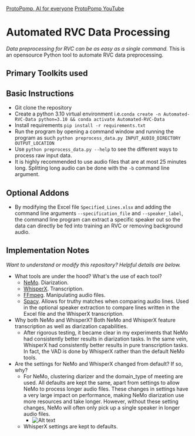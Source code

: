 [ProtoPomp, AI for everyone](protopomp.com)
[ProtoPomp YouTube](youtube.com/@protopomp)

# Automated RVC Data Processing
*Data preprocessing for RVC can be as easy as a single command.*
This is an opensource Python tool to automate RVC data preprocessing.

## Primary Toolkits used

## Basic Instructions
* Git clone the repository
* Create a python 3.10 virtual environment i.e.`conda create -n Automated-RVC-Data python=3.10 && conda activate Automated-RVC-Data`
* Install requirements `pip install -r requirements.txt`
* Run the program by opening a command window and running the program as such `python preprocess_data.py INPUT_AUDIO_DIRECTORY OUTPUT_LOCATION`
* Use `python preprocess_data.py --help` to see the different ways to process raw input data.
* It is highly recommended to use audio files that are at most 25 minutes long. Splitting long audio can be done with the `-b` command line argument.

## Optional Addons
* By modifying the Excel file `Specified_Lines.xlsx` and adding the command line arguments `--specification_file` and `--speaker_label`, the command line program can extract a specific speaker out so the data can directly be fed into training an RVC or removing background audio.

## Implementation Notes
*Want to understand or modify this repository? Helpful details are below.*
* What tools are under the hood? What's the use of each tool?
  * [NeMo](https://github.com/NVIDIA/NeMo). Diarization.
  * [WhisperX](https://github.com/m-bain/whisperX). Transcription.
  * [FFmpeg](https://github.com/FFmpeg/FFmpeg). Manipulating audio files.
  * [Spacy](https://github.com/explosion/spaCy). Allows for truthy matches when comparing audio lines. Used in the optional speaker extraction to compare lines written in the Excel file and the WhisperX transcription.
* Why both NeMo and WhisperX? Both NeMo and WhisperX feature transcription as well as diarization capabilities.
  * After rigorous testing, it became clear in my experiments that NeMo had consistently better results in diarization tasks. In the same vein, WhisperX had consistently better results in pure transcription tasks. In fact, the VAD is done by WhisperX rather than the default NeMo tools.
* Are the settings for NeMo and WhisperX changed from default? If so, why?
  * For NeMo, clustering diarizer and the domain_type of meeting are used. All defaults are kept the same, apart from settings to allow NeMo to process longer audio files. These changes in settings have a very large impact on performance, making NeMo diarization use more resources and take longer. However, without these setting changes, NeMo will often only pick up a single speaker in longer audio files.
    * ![Alt text]('NeMo_updated_settings.png')
  * WhisperX settings are kept to defaults.